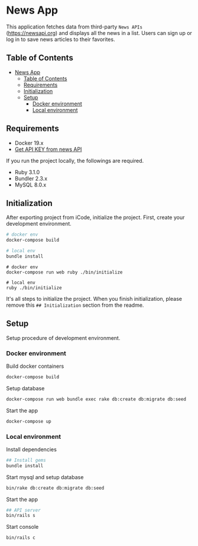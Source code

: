 # News App
This application fetches data from third-party `News APIs` (https://newsapi.org) and displays all the news in a list. Users can sign up or log in to save news articles to their favorites.

## Table of Contents

- [News App](#news-app)
  - [Table of Contents](#table-of-contents)
  - [Requirements](#requirements)
  - [Initialization](#initialization)
  - [Setup](#setup)
    - [Docker environment](#docker-environment)
    - [Local environment](#local-environment)

## Requirements

- Docker 19.x
- [Get API KEY from news API](https://newsapi.org)

If you run the project locally, the followings are required.

* Ruby 3.1.0
* Bundler 2.3.x
* MySQL 8.0.x

## Initialization

After exporting project from iCode, initialize the project. First, create your development environment.

```bash
# docker env
docker-compose build

# local env
bundle install
```


```
# docker env
docker-compose run web ruby ./bin/initialize

# local env
ruby ./bin/initialize
```

It's all steps to initialize the project. When you finish initialization, please remove this ` ## Initialization ` section from the readme.

## Setup

Setup procedure of development environment.

### Docker environment

Build docker containers

```bash
docker-compose build
```

Setup database

```bash
docker-compose run web bundle exec rake db:create db:migrate db:seed
```

Start the app

```bash
docker-compose up
```

### Local environment

Install dependencies

```bash
## Install gems
bundle install
```

Start mysql and setup database

```bash
bin/rake db:create db:migrate db:seed
```

Start the app

```bash
## API server
bin/rails s
```

Start console

```bash
bin/rails c
```
